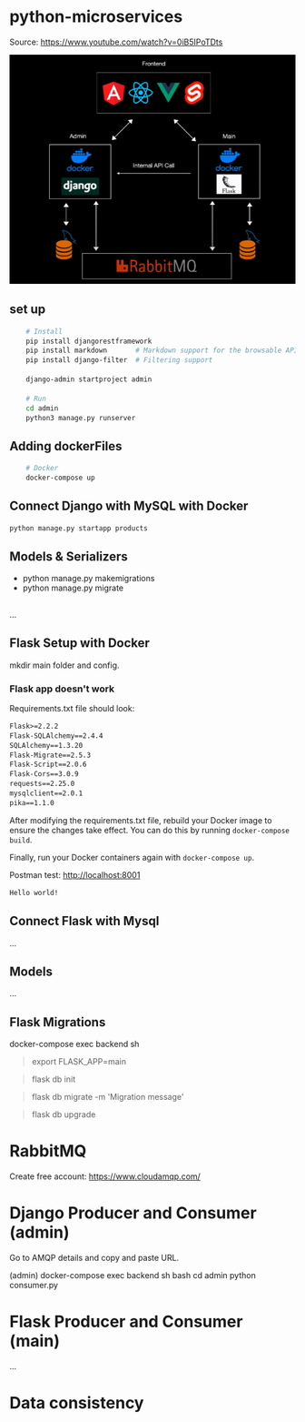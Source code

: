 # python-microservices

Source: <https://www.youtube.com/watch?v=0iB5IPoTDts>

![Alt text](image.png)

## set up

```bash
    # Install
    pip install djangorestframework
    pip install markdown       # Markdown support for the browsable API.
    pip install django-filter  # Filtering support

    django-admin startproject admin

    # Run
    cd admin
    python3 manage.py runserver
```

## Adding dockerFiles

```bash
    # Docker
    docker-compose up
```

## Connect Django with MySQL with Docker

```bash
python manage.py startapp products
```

## Models & Serializers

- python manage.py makemigrations
- python manage.py migrate

##

...

## Flask Setup with Docker

mkdir main folder and config.

### Flask app doesn't work

Requirements.txt file should look:

```txt
Flask>=2.2.2
Flask-SQLAlchemy==2.4.4
SQLAlchemy==1.3.20
Flask-Migrate==2.5.3
Flask-Script==2.0.6
Flask-Cors==3.0.9
requests==2.25.0
mysqlclient==2.0.1
pika==1.1.0
```

After modifying the requirements.txt file, rebuild your Docker image to ensure the changes take effect. You can do this by running `docker-compose build`.

Finally, run your Docker containers again with `docker-compose up`.

Postman test: <http://localhost:8001>

```txt
Hello world!
```

## Connect Flask with Mysql

...

## Models

...

## Flask Migrations

docker-compose exec backend sh

> export FLASK_APP=main

> flask db init

> flask db migrate -m 'Migration message'

> flask db upgrade

# RabbitMQ

Create free account:
<https://www.cloudamqp.com/>

# Django Producer and Consumer (admin)

Go to AMQP details and copy and paste URL.

(admin) docker-compose exec backend sh
bash
cd admin
python consumer.py

# Flask Producer and Consumer (main)

...

# Data consistency


